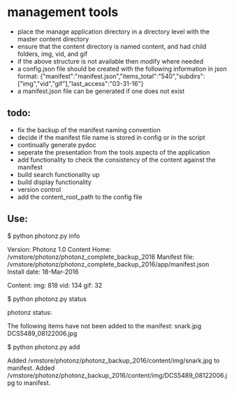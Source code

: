 # management tools

- place the manage  application directory in a directory level with the master content directory
- ensure that the content directory is named content, and had child folders, img, vid, and gif
- if the above structure is not available then modify where needed
- a config.json file should be created with the following information in json format:
{"manifest":"manifest.json","items_total":"540","subdirs":["img","vid","gif"],"last_access":"03-31-16"}
- a manifest.json file can be generated if one does not exist


## todo:
- fix the backup of the manifest naming convention
- decide if the manifest file name is stored in config or in the script
- continually generate pydoc
- seperate the presentation from the tools aspects of the application
- add functionality to check the consistency of the content against the manifest
- build search functionality up
- build display functionality
- version control
- add the content_root_path to the config file



## Use:
$ python photonz.py info

Version: Photonz 1.0
Content Home: /vmstore/photonz/photonz_complete_backup_2016
Manifest file: /vmstore/photonz/photonz_complete_backup_2016/app/manifest.json
Install date: 18-Mar-2016

Content:
	img:	818
	vid:	134
	gif:	32

$ python photonz.py status

photonz status:

The following items have not been added to the manifest:
	snark.jpg
	DCS5489_08122006.jpg

$ python photonz.py add

Added /vmstore/photonz/photonz_backup_2016/content/img/snark.jpg to manifest.
Added /vmstore/photonz/photonz_backup_2016/content/img/DCS5489_08122006.jpg to manifest.



